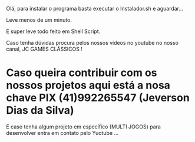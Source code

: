 Olá, para instalar o programa basta executar o Instalador.sh e aguardar...

Leve menos de um minuto.

É super leve todo feito em Shell Script. 

Caso tenha dúvidas procura pelos nossos vídeos no youtube no nosso canal, JC GAMES CLÁSSICOS !

# Caso queira contribuir com os nossos projetos aqui está a nosa chave PIX (41)992265547 (Jeverson Dias da Silva)
E caso tenha algum projeto em específico (MULTI JOGOS) para desenvolver entra em contato pelo Yuotube  ...